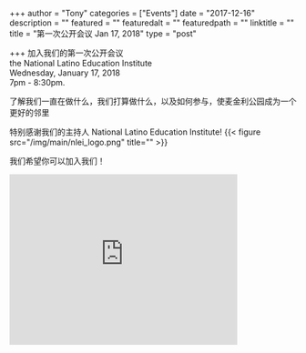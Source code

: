 +++
author = "Tony"
categories = ["Events"]
date = "2017-12-16"
description = ""
featured = ""
featuredalt = ""
featuredpath = ""
linktitle = ""
title = "第一次公开会议 Jan 17, 2018"
type = "post"

+++
加入我们的第一次公开会议 </br>the National Latino Education Institute </br>Wednesday, January 17, 2018 
</br>7pm - 8:30pm. 

了解我们一直在做什么，我们打算做什么，以及如何参与，使麦金利公园成为一个更好的邻里

特别感谢我们的主持人 National Latino Education Institute!
{{< figure src="/img/main/nlei_logo.png" title="" >}}

我们希望你可以加入我们！

<iframe src="https://www.google.com/maps/embed?pb=!1m14!1m8!1m3!1d11893.028762988199!2d-87.6758909!3d41.8227597!3m2!1i1024!2i768!4f13.1!3m3!1m2!1s0x0%3A0xecf7d24e259f0d83!2sNational+Latino+Education+Institute.!5e0!3m2!1sen!2sus!4v1513443521389" width="400" height="300" frameborder="0" style="border:0" allowfullscreen></iframe>